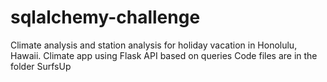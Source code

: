 # sqlalchemy-challenge
Climate analysis and station analysis for holiday vacation in Honolulu, Hawaii.
Climate app using Flask API based on queries
Code files are in the folder SurfsUp

